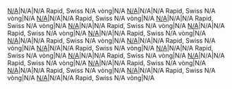 <a href="N/A" target="_top">N/A</a>|N/A|N/A Rapid, Swiss N/A vòng|N/A
<a href="N/A" target="_top">N/A</a>|N/A|N/A Rapid, Swiss N/A vòng|N/A
<a href="N/A" target="_top">N/A</a>|N/A|N/A Rapid, Swiss N/A vòng|N/A
<a href="N/A" target="_top">N/A</a>|N/A|N/A Rapid, Swiss N/A vòng|N/A
<a href="N/A" target="_top">N/A</a>|N/A|N/A Rapid, Swiss N/A vòng|N/A
<a href="N/A" target="_top">N/A</a>|N/A|N/A Rapid, Swiss N/A vòng|N/A
<a href="N/A" target="_top">N/A</a>|N/A|N/A Rapid, Swiss N/A vòng|N/A
<a href="N/A" target="_top">N/A</a>|N/A|N/A Rapid, Swiss N/A vòng|N/A
<a href="N/A" target="_top">N/A</a>|N/A|N/A Rapid, Swiss N/A vòng|N/A
<a href="N/A" target="_top">N/A</a>|N/A|N/A Rapid, Swiss N/A vòng|N/A
<a href="N/A" target="_top">N/A</a>|N/A|N/A Rapid, Swiss N/A vòng|N/A
<a href="N/A" target="_top">N/A</a>|N/A|N/A Rapid, Swiss N/A vòng|N/A
<a href="N/A" target="_top">N/A</a>|N/A|N/A Rapid, Swiss N/A vòng|N/A
<a href="N/A" target="_top">N/A</a>|N/A|N/A Rapid, Swiss N/A vòng|N/A
<a href="N/A" target="_top">N/A</a>|N/A|N/A Rapid, Swiss N/A vòng|N/A
<a href="N/A" target="_top">N/A</a>|N/A|N/A Rapid, Swiss N/A vòng|N/A
<a href="N/A" target="_top">N/A</a>|N/A|N/A Rapid, Swiss N/A vòng|N/A

